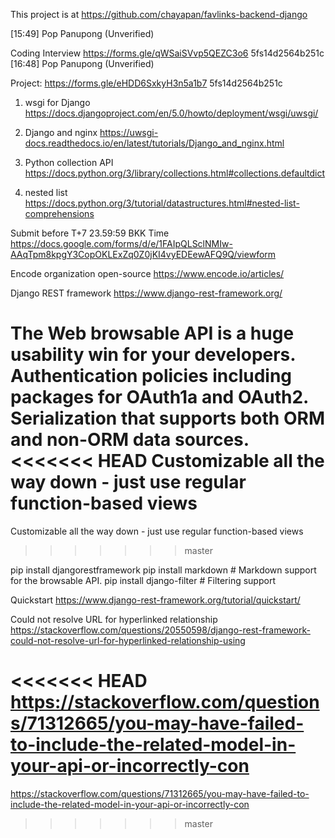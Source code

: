 This project is at
https://github.com/chayapan/favlinks-backend-django


[15:49] Pop Panupong (Unverified)

Coding Interview
https://forms.gle/qWSaiSVvp5QEZC3o6
5fs14d2564b251c
[16:48] Pop Panupong (Unverified)


Project: https://forms.gle/eHDD6SxkyH3n5a1b7
5fs14d2564b251c



1. wsgi for Django
https://docs.djangoproject.com/en/5.0/howto/deployment/wsgi/uwsgi/

2. Django and nginx
https://uwsgi-docs.readthedocs.io/en/latest/tutorials/Django_and_nginx.html

3. Python collection API
https://docs.python.org/3/library/collections.html#collections.defaultdict

4. nested list
https://docs.python.org/3/tutorial/datastructures.html#nested-list-comprehensions


Submit before T+7 23.59:59 BKK Time
https://docs.google.com/forms/d/e/1FAIpQLSclNMIw-AAqTpm8kpgY3CopOKLExZq0Z0jKI4vyEDEewAFQ9Q/viewform



Encode organization open-source
https://www.encode.io/articles/


Django REST framework
https://www.django-rest-framework.org/

The Web browsable API is a huge usability win for your developers.
Authentication policies including packages for OAuth1a and OAuth2.
Serialization that supports both ORM and non-ORM data sources.
<<<<<<< HEAD
Customizable all the way down - just use regular function-based views
=======
Customizable all the way down - just use regular function-based views 
>>>>>>> master

pip install djangorestframework
pip install markdown       # Markdown support for the browsable API.
pip install django-filter  # Filtering support


Quickstart
https://www.django-rest-framework.org/tutorial/quickstart/

Could not resolve URL for hyperlinked relationship
https://stackoverflow.com/questions/20550598/django-rest-framework-could-not-resolve-url-for-hyperlinked-relationship-using

<<<<<<< HEAD
https://stackoverflow.com/questions/71312665/you-may-have-failed-to-include-the-related-model-in-your-api-or-incorrectly-con
=======
https://stackoverflow.com/questions/71312665/you-may-have-failed-to-include-the-related-model-in-your-api-or-incorrectly-con
>>>>>>> master
